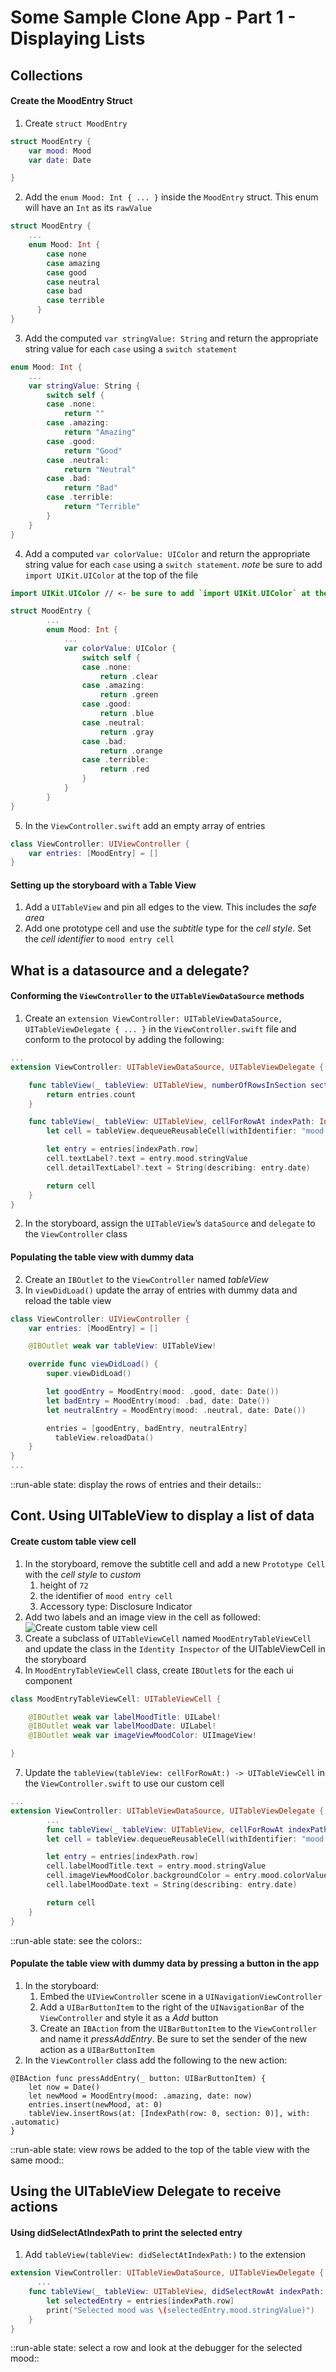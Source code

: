 # Some Sample Clone App - Part 1 - Displaying Lists
## Collections
#### Create the MoodEntry Struct
1. Create `struct MoodEntry`
```swift
struct MoodEntry {
    var mood: Mood
    var date: Date

}
```
2. Add the `enum Mood: Int { ... }` inside the `MoodEntry` struct. This enum will have an `Int` as its `rawValue`
```swift
struct MoodEntry {
    ...
    enum Mood: Int {
        case none
        case amazing
        case good
        case neutral
        case bad
        case terrible
	  }
}
```
3. Add the computed `var stringValue: String` and return the appropriate string value for each `case` using a `switch statement`
```swift
enum Mood: Int {
    ...
    var stringValue: String {
        switch self {
        case .none:
            return ""
        case .amazing:
            return "Amazing"
        case .good:
            return "Good"
        case .neutral:
            return "Neutral"
        case .bad:
            return "Bad"
        case .terrible:
            return "Terrible"
        }
    }
}
```
4. Add a computed `var colorValue: UIColor` and return  the appropriate string value for each `case` using a `switch statement`. *note* be sure to add `import UIKit.UIColor` at the top of the file
```swift
import UIKit.UIColor // <- be sure to add `import UIKit.UIColor` at the top of the file

struct MoodEntry {
		...
		enum Mood: Int {
		    ...
		    var colorValue: UIColor {
		        switch self {
		        case .none:
		            return .clear
		        case .amazing:
		            return .green
		        case .good:
		            return .blue
		        case .neutral:
		            return .gray
		        case .bad:
		            return .orange
		        case .terrible:
		            return .red
		        }
		    }
		}
}
```
5. In the `ViewController.swift` add an empty array of entries
```swift
class ViewController: UIViewController {
    var entries: [MoodEntry] = []
}
```
#### Setting up the storyboard with a Table View
1. Add a `UITableView` and pin all edges to the view. This includes the *safe area*
2. Add one prototype cell and use the *subtitle* type for the *cell style*.  Set the *cell identifier* to  `mood entry cell`
## What is a datasource and a delegate?
#### Conforming the `ViewController` to the `UITableViewDataSource` methods
1. Create an `extension ViewController: UITableViewDataSource, UITableViewDelegate { ... }` in the `ViewController.swift` file and conform to the protocol by adding the following:
```swift
...
extension ViewController: UITableViewDataSource, UITableViewDelegate {

    func tableView(_ tableView: UITableView, numberOfRowsInSection section: Int) -> Int {
        return entries.count
    }

    func tableView(_ tableView: UITableView, cellForRowAt indexPath: IndexPath) -> UITableViewCell {
        let cell = tableView.dequeueReusableCell(withIdentifier: "mood entry cell", for: indexPath)

        let entry = entries[indexPath.row]
        cell.textLabel?.text = entry.mood.stringValue
        cell.detailTextLabel?.text = String(describing: entry.date)

        return cell
    }
}
```
2. In the storyboard, assign the `UITableView`’s `dataSource` and `delegate` to the `ViewController` class
#### Populating the table view with dummy data
2. Create an `IBOutlet` to the `ViewController` named *tableView*
3. In `viewDidLoad()` update the array of entries with dummy data and reload the table view
```swift
class ViewController: UIViewController {
    var entries: [MoodEntry] = []

    @IBOutlet weak var tableView: UITableView!

    override func viewDidLoad() {
        super.viewDidLoad()

        let goodEntry = MoodEntry(mood: .good, date: Date())
        let badEntry = MoodEntry(mood: .bad, date: Date())
        let neutralEntry = MoodEntry(mood: .neutral, date: Date())

        entries = [goodEntry, badEntry, neutralEntry]
		  tableView.reloadData()
    }
}
...
```
::run-able state: display the rows of entries and their details::
## Cont. Using UITableView to display a list of data
#### Create custom table view cell
1. In the storyboard, remove the subtitle cell and add a new `Prototype Cell` with the *cell style* to *custom*
	1. height of `72`
	2. the identifier of `mood entry cell`
	3. Accessory type: Disclosure Indicator
2. Add two labels and an image view in the cell as followed:
![Create custom table view cell](assets/MoodEntryTableViewCell.png)
5. Create a subclass of `UITableViewCell` named `MoodEntryTableViewCell` and update the class in the `Identity Inspector` of the UITableViewCell in the storyboard
6. In `MoodEntryTableViewCell` class, create `IBOutlet`s for the each ui component
```swift
class MoodEntryTableViewCell: UITableViewCell {

    @IBOutlet weak var labelMoodTitle: UILabel!
    @IBOutlet weak var labelMoodDate: UILabel!
    @IBOutlet weak var imageViewMoodColor: UIImageView!

}
```
7. Update the `tableView(tableView: cellForRowAt:) -> UITableViewCell` in the `ViewController.swift` to use our custom cell
```swift
...
extension ViewController: UITableViewDataSource, UITableViewDelegate {
		...
	    func tableView(_ tableView: UITableView, cellForRowAt indexPath: IndexPath) -> UITableViewCell {
        let cell = tableView.dequeueReusableCell(withIdentifier: "mood entry cell", for: indexPath) as! MoodEntryTableViewCell

        let entry = entries[indexPath.row]
        cell.labelMoodTitle.text = entry.mood.stringValue
        cell.imageViewMoodColor.backgroundColor = entry.mood.colorValue
        cell.labelMoodDate.text = String(describing: entry.date)

        return cell
    }
}
```
::run-able state: see the colors::
#### Populate the table view with dummy data by pressing a button in the app
1. In the storyboard:
	1. Embed the `UIViewController` scene in a `UINavigationViewController`
	2. Add a `UIBarButtonItem` to the right of the `UINavigationBar` of the `ViewController` and style it as a *Add* button
	3. Create an `IBAction` from the `UIBarButtonItem` to the `ViewController` and name it *pressAddEntry*. Be sure to set the sender of the new action as a `UIBarButtonItem`
2. In the `ViewController` class add the following to the new action:
```
@IBAction func pressAddEntry(_ button: UIBarButtonItem) {
    let now = Date()
    let newMood = MoodEntry(mood: .amazing, date: now)
    entries.insert(newMood, at: 0)
    tableView.insertRows(at: [IndexPath(row: 0, section: 0)], with: .automatic)
}
```
::run-able state: view rows be added to the top of the table view with the same mood::
## Using the UITableView Delegate to receive actions
#### Using didSelectAtIndexPath to print the selected entry
1. Add `tableView(tableView: didSelectAtIndexPath:)` to the extension
```swift
extension ViewController: UITableViewDataSource, UITableViewDelegate {
	  ...
    func tableView(_ tableView: UITableView, didSelectRowAt indexPath: IndexPath) {
        let selectedEntry = entries[indexPath.row]
        print("Selected mood was \(selectedEntry.mood.stringValue)")
    }
}
```
::run-able state: select a row and look at the debugger for the selected mood::
